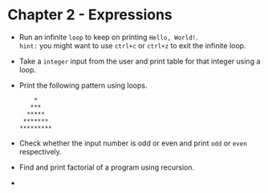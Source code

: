# Chapter 2 - Expressions

* Run an infinite `loop` to keep on printing `Hello, World!`.\
`hint:` you might want to use `ctrl+c` or `ctrl+z` to exit the infinite loop.

* Take a `integer` input from the user and print table for that integer using a loop.

* Print the following pattern using loops.
  ```
      *
     ***
    *****
   *******
  *********
  ```

* Check whether the input number is odd or even and print `odd` or `even` respectively.

* Find and print factorial of a program using recursion.

*